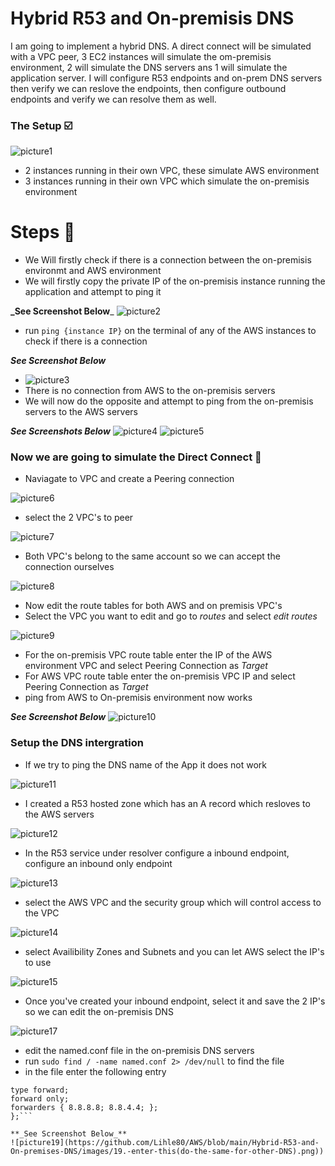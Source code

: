 # Hybrid R53 and On-premisis DNS
I am going to implement a hybrid DNS. A direct connect will be simulated with a VPC peer, 3 EC2 instances will simulate the om-premisis environment, 2 will simulate the DNS servers ans 1 will simulate the application server. I will configure R53 endpoints and on-prem DNS servers then verify we can reslove the endpoints, then configure outbound endpoints and verify we can resolve them as well.

### The Setup ☑️
![picture1](https://github.com/Lihle80/AWS/blob/main/Hybrid-R53-and-On-premises-DNS/images/1.-created-instances-which-run-in-seperate-VPC's.png)
- 2 instances running in their own VPC, these simulate AWS environment
- 3 instances running in their own VPC which simulate the on-premisis environment

# Steps 🐾
- We Will firstly check if there is a connection between the on-premisis environmt and AWS environment
- We will firstly copy the private IP of the on-premisis instance running the application and attempt to ping it

**_See Screenshot Below**_
![picture2](https://github.com/Lihle80/AWS/blob/main/Hybrid-R53-and-On-premises-DNS/images/2.-copied-on-prem-app-instance-private-ip.png)
- run ```ping {instance IP}``` on the terminal of any of the AWS instances to check if there is a connection

**_See Screenshot Below_**
- ![picture3](https://github.com/Lihle80/AWS/blob/main/Hybrid-R53-and-On-premises-DNS/images/3.-cannot-ping-app-instance-from-aws.png)
- There is no connection from AWS to the on-premisis servers
- We will now do the opposite and attempt to ping from the on-premisis servers to the AWS servers

**_See Screenshots Below_**
![picture4](https://github.com/Lihle80/AWS/blob/main/Hybrid-R53-and-On-premises-DNS/images/4.-copied-aws-instance-private-ip.png)
![picture5](https://github.com/Lihle80/AWS/blob/main/Hybrid-R53-and-On-premises-DNS/images/5.-cannot-ping-aws-servers-from-on-prem-server.png)
### Now we are going to simulate the Direct Connect 🔗
- Naviagate to VPC and create a Peering connection

![picture6](https://github.com/Lihle80/AWS/blob/main/Hybrid-R53-and-On-premises-DNS/images/6.-nav-to-VPC-and-create-a-VPC-peering.png)
- select the 2 VPC's to peer

![picture7](https://github.com/Lihle80/AWS/blob/main/Hybrid-R53-and-On-premises-DNS/images/7.-Select-2-VPC's-to-peer.png)
- Both VPC's belong to the same account so we can accept the connection ourselves

![picture8](https://github.com/Lihle80/AWS/blob/main/Hybrid-R53-and-On-premises-DNS/images/8.-accept-peering-connection.png)
- Now edit the route tables for both AWS and on premisis VPC's
- Select the VPC you want to edit and go to _routes_ and select _edit routes_ 

![picture9](https://github.com/Lihle80/AWS/blob/main/Hybrid-R53-and-On-premises-DNS/images/9.-edit-on-prem-and-aws-Route-table-to-point-at-each-other.png)
- For the on-premisis VPC route table enter the IP of the AWS environment VPC and select Peering Connection as _Target_
- For AWS VPC route table enter the on-premisis VPC IP and select Peering Connection as _Target_
- ping from AWS to On-premisis environment now works

**_See Screenshot Below_**
![picture10](https://github.com/Lihle80/AWS/blob/main/Hybrid-R53-and-On-premises-DNS/images/10.-ping-from-aws-to-on-prem-works.png)

### Setup the DNS intergration
- If we try to ping the DNS name of the App it does not work

![picture11](https://github.com/Lihle80/AWS/blob/main/Hybrid-R53-and-On-premises-DNS/images/11.-there-is-still-no-DNS-intergration-though.png)
- I created a R53 hosted zone which has an A record which resloves to the AWS servers

![picture12](https://github.com/Lihle80/AWS/blob/main/Hybrid-R53-and-On-premises-DNS/images/12.-r53-hosted-zone-which-has-an-A-record-which-resolves-to-aws-instances.png)
- In the R53 service under resolver configure a inbound endpoint, configure an inbound only endpoint

![picture13](https://github.com/Lihle80/AWS/blob/main/Hybrid-R53-and-On-premises-DNS/images/13.-create-inbound-only-endpoint.png)
- select the AWS VPC and the security group which will control access to the VPC

![picture14](https://github.com/Lihle80/AWS/blob/main/Hybrid-R53-and-On-premises-DNS/images/14.-select-AWS-VPC.png)
- select Availibility Zones and Subnets and you can let AWS select the IP's to use

![picture15](https://github.com/Lihle80/AWS/blob/main/Hybrid-R53-and-On-premises-DNS/images/15.-select-AZ's-and-subnets-and-let-AWS-select-IP's-to-use.png)
- Once you've created your inbound endpoint, select it and save the 2 IP's so we can edit the on-premisis DNS

![picture17](https://github.com/Lihle80/AWS/blob/main/Hybrid-R53-and-On-premises-DNS/images/17.-click-on-inbound-endpoint-and-save-the-2-IP-addresses-to-edit-the-on-prem-DNS.png)
- edit the named.conf file in the on-premisis DNS servers
- run ```sudo find / -name named.conf 2> /dev/null``` to find the file
- in the file enter the following entry

``` zone "your-forwarding-domain.com" {
type forward;
forward only;
forwarders { 8.8.8.8; 8.8.4.4; };
};```

**_See Screenshot Below_**
![picture19](https://github.com/Lihle80/AWS/blob/main/Hybrid-R53-and-On-premises-DNS/images/19.-enter-this(do-the-same-for-other-DNS).png))
